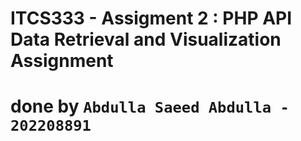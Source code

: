 # ITCS333 - Assigment 2 : PHP API Data Retrieval and Visualization Assignment


# done by `Abdulla Saeed Abdulla - 202208891`